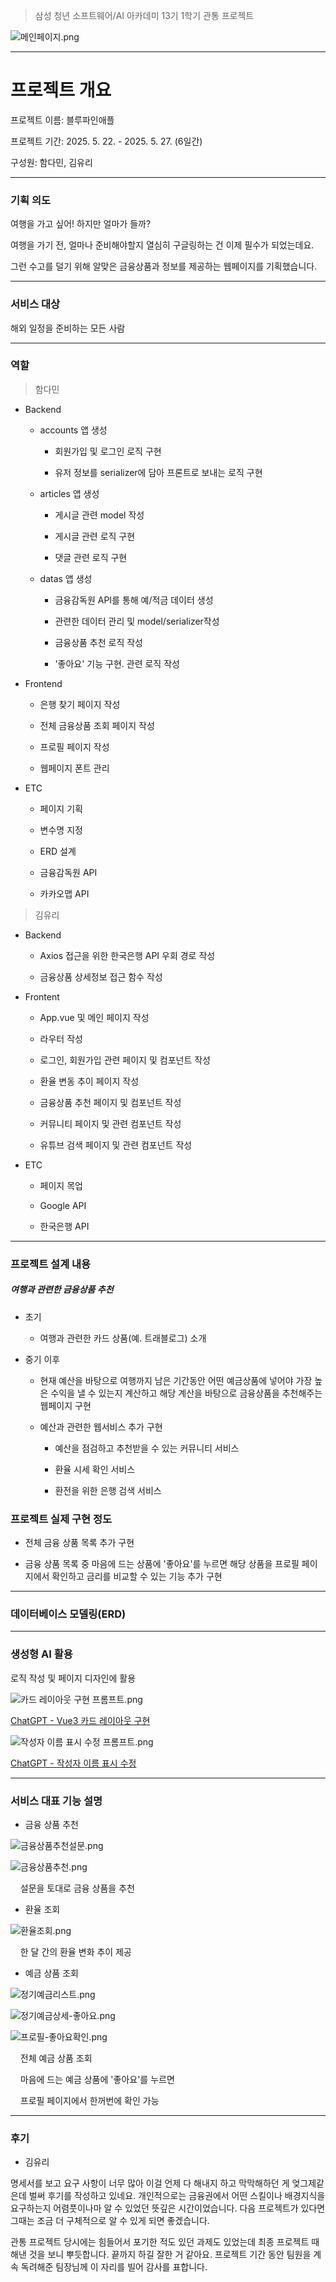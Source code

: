 > 삼성 청년 소프트웨어/AI 아카데미 13기 1학기 관통 프로젝트

![메인페이지.png](C:\Users\김유리\Desktop\pineapple\메인페이지.png)

---

# 프로젝트 개요

프로젝트 이름: 블루파인애플

프로젝트 기간: 2025. 5. 22. - 2025. 5. 27. (6일간)

구성원: 함다민, 김유리

---

### 기획 의도

여행을 가고 싶어! 하지만 얼마가 들까?

여행을 가기 전, 얼마나 준비해야할지 열심히 구글링하는 건 이제 필수가 되었는데요.

그런 수고를 덜기 위해 알맞은 금융상품과 정보를 제공하는 웹페이지를 기획했습니다.

---

### 서비스 대상

해외 일정을 준비하는 모든 사람

-----

### 역할

>  함다민

- Backend
  
  - accounts 앱 생성
    
    - 회원가입 및 로그인 로직 구현
    
    - 유저 정보를 serializer에 담아 프론트로 보내는 로직 구현
  
  - articles 앱 생성
    
    - 게시글 관련 model 작성
    
    - 게시글 관련 로직 구현
    
    - 댓글 관련 로직 구현
  
  - datas 앱 생성
    
    - 금융감독원 API를 통해 예/적금 데이터 생성
    
    - 관련한 데이터 관리 및 model/serializer작성
    
    - 금융상품 추천 로직 작성
    
    - '좋아요' 기능 구현. 관련 로직 작성

- Frontend
  
  - 은행 찾기 페이지 작성
  
  - 전체 금융상품 조회 페이지 작성
  
  - 프로필 페이지 작성
  
  - 웹페이지 폰트 관리

- ETC
  
  - 페이지 기획
  
  - 변수명 지정
  
  - ERD 설계
  
  - 금융감독원 API
  
  - 카카오맵 API

>  김유리

- Backend
  
  - Axios 접근을 위한 한국은행 API 우회 경로 작성
  
  - 금융상품 상세정보 접근 함수 작성

- Frontent
  
  - App.vue 및 메인 페이지 작성
  
  - 라우터 작성
  
  - 로그인, 회원가입 관련 페이지 및 컴포넌트 작성
  
  - 환율 변동 추이 페이지 작성
  
  - 금융상품 추천 페이지 및 컴포넌트 작성
  
  - 커뮤니티 페이지 및 관련 컴포넌트 작성
  
  - 유튜브 검색 페이지 및 관련 컴포넌트 작성

- ETC
  
  - 페이지 목업
  
  - Google API
  
  - 한국은행 API

---

### 프로젝트 설계 내용

##### 여행과 관련한 금융상품 추천

- 초기
  
  - 여행과 관련한 카드 상품(예. 트래블로그) 소개

- 중기 이후
  
  - 현재 예산을 바탕으로 여행까지 남은 기간동안 어떤 예금상품에 넣어야 가장 높은 수익을 낼 수 있는지 계산하고 해당 계산을 바탕으로 금융상품을 추천해주는 웹페이지 구현
  
  - 예산과 관련한 웹서비스 추가 구현
    
    - 예산을 점검하고 추천받을 수 있는 커뮤니티 서비스
    
    - 환율 시세 확인 서비스
    
    - 환전을 위한 은행 검색 서비스

### 프로젝트 실제 구현 정도

- 전체 금융 상품 목록 추가 구현

- 금융 상품 목록 중 마음에 드는 상품에 '좋아요'를 누르면 해당 상품을 프로필 페이지에서 확인하고 금리를 비교할 수 있는 기능 추가 구현

----

### 데이터베이스 모델링(ERD)

----

### 생성형 AI 활용

로직 작성 및 페이지 디자인에 활용

![카드 레이아웃 구현 프롬프트.png](C:\Users\김유리\Desktop\pineapple\카드%20레이아웃%20구현%20프롬프트.png)

[ChatGPT - Vue3 카드 레이아웃 구현](https://chatgpt.com/share/6835c8d1-e9b0-8001-84ee-1b8efa4d2ff6)

![작성자 이름 표시 수정 프롬프트.png](C:\Users\김유리\Desktop\pineapple\작성자%20이름%20표시%20수정%20프롬프트.png)

[ChatGPT - 작성자 이름 표시 수정](https://chatgpt.com/share/6835c905-fa98-8001-87a9-38bedbf62125)

-----

### 서비스 대표 기능 설명

- 금융 상품 추천

![금융상품추천설문.png](C:\Users\김유리\Desktop\pineapple\금융상품추천설문.png)

![금융상품추천.png](C:\Users\김유리\Desktop\pineapple\금융상품추천.png)

    설문을 토대로 금융 상품을 추천

- 환율 조회

![환율조회.png](C:\Users\김유리\Desktop\pineapple\환율조회.png)

    한 달 간의 환율 변화 추이 제공

- 예금 상품 조회

![정기예금리스트.png](C:\Users\김유리\Desktop\pineapple\정기예금리스트.png)

![정기예금상세-좋아요.png](C:\Users\김유리\Desktop\pineapple\정기예금상세-좋아요.png)

![프로필-좋아요확인.png](C:\Users\김유리\Desktop\pineapple\프로필-좋아요확인.png)

    전체 예금 상품 조회

    마음에 드는 예금 상품에 '좋아요'를 누르면

    프로필 페이지에서 한꺼번에 확인 가능

-----

### 후기

- 김유리

명세서를 보고 요구 사항이 너무 많아 이걸 언제 다 해내지 하고 막막해하던 게 엊그제같은데 벌써 후기를 작성하고 있네요. 개인적으로는 금융권에서 어떤 스킬이나 배경지식을 요구하는지 어렴풋이나마 알 수 있었던 뜻깊은 시간이었습니다. 다음 프로젝트가 있다면 그때는 조금 더 구체적으로 알 수 있게 되면 좋겠습니다.

관통 프로젝트 당시에는 힘들어서 포기한 적도 있던 과제도 있었는데 최종 프로젝트 때 해낸 것을 보니 뿌듯합니다. 끝까지 하길 잘한 거 같아요. 프로젝트 기간 동안 팀원을 계속 독려해준 팀장님께 이 자리를 빌어 감사를 표합니다.
